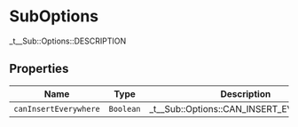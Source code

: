 

# SubOptions

_t__Sub::Options::DESCRIPTION

## Properties

| Name | Type | Description | Notes |
|------------ | ------------- | ------------- | -------------|
| `canInsertEverywhere` | ```Boolean``` |  _t__Sub::Options::CAN_INSERT_EVERYWHERE  |  |



